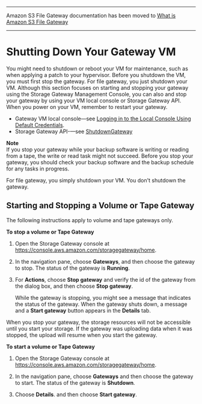 --------

Amazon S3 File Gateway documentation has been moved to [What is Amazon S3 File Gateway](https://docs.aws.amazon.com/filegateway/latest/files3/WhatIsStorageGateway.html)

--------

# Shutting Down Your Gateway VM<a name="MaintenanceShutDown-common"></a>

You might need to shutdown or reboot your VM for maintenance, such as when applying a patch to your hypervisor\. Before you shutdown the VM, you must first stop the gateway\. For file gateway, you just shutdown your VM\. Although this section focuses on starting and stopping your gateway using the Storage Gateway Management Console, you can also and stop your gateway by using your VM local console or Storage Gateway API\. When you power on your VM, remember to restart your gateway\. 
+ Gateway VM local console—see [Logging in to the Local Console Using Default Credentials](manage-on-premises-common.md#LocalConsole-login-common)\.
+ Storage Gateway API\-—see [ShutdownGateway](https://docs.aws.amazon.com/storagegateway/latest/APIReference/API_ShutdownGateway.html) 

**Note**  
If you stop your gateway while your backup software is writing or reading from a tape, the write or read task might not succeed\. Before you stop your gateway, you should check your backup software and the backup schedule for any tasks in progress\.

For file gateway, you simply shutdown your VM\. You don't shutdown the gateway\.

## Starting and Stopping a Volume or Tape Gateway<a name="start-stop-classic"></a>

The following instructions apply to volume and tape gateways only\. <a name="PoweringOffGatewayConsole-common"></a>

**To stop a volume or Tape Gateway**

1. Open the Storage Gateway console at [https://console\.aws\.amazon\.com/storagegateway/home](https://console.aws.amazon.com/storagegateway/)\.

1. In the navigation pane, choose **Gateways**, and then choose the gateway to stop\. The status of the gateway is **Running**\.

1. For **Actions**, choose **Stop gateway** and verify the id of the gateway from the dialog box, and then choose **Stop gateway**\.

   While the gateway is stopping, you might see a message that indicates the status of the gateway\. When the gateway shuts down, a message and a **Start gateway** button appears in the **Details** tab\.

When you stop your gateway, the storage resources will not be accessible until you start your storage\. If the gateway was uploading data when it was stopped, the upload will resume when you start the gateway\.<a name="PoweringOnGatewayConsole-common"></a>

**To start a volume or Tape Gateway**

1. Open the Storage Gateway console at [https://console\.aws\.amazon\.com/storagegateway/home](https://console.aws.amazon.com/storagegateway/)\.

1. In the navigation pane, choose **Gateways** and then choose the gateway to start\. The status of the gateway is **Shutdown**\.

1. Choose **Details**\. and then choose **Start gateway**\.